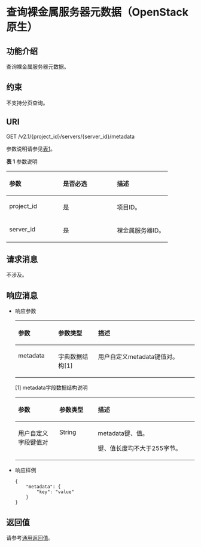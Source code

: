 # 查询裸金属服务器元数据（OpenStack原生）<a name="ZH-CN_TOPIC_0060402469"></a>

## 功能介绍<a name="section61558535185333"></a>

查询裸金属服务器元数据。

## 约束<a name="section57278039123222"></a>

不支持分页查询。

## URI<a name="section47451206185333"></a>

GET  /v2.1/\{project\_id\}/servers/\{server\_id\}/metadata

参数说明请参见[表1](#table3831319143216)。

**表 1**  参数说明

<a name="table3831319143216"></a>
<table><thead align="left"><tr id="row38322019153219"><th class="cellrowborder" valign="top" width="33.33333333333333%" id="mcps1.2.4.1.1"><p id="p49662088185333"><a name="p49662088185333"></a><a name="p49662088185333"></a>参数</p>
</th>
<th class="cellrowborder" valign="top" width="33.33333333333333%" id="mcps1.2.4.1.2"><p id="p63206191185333"><a name="p63206191185333"></a><a name="p63206191185333"></a>是否必选</p>
</th>
<th class="cellrowborder" valign="top" width="33.33333333333333%" id="mcps1.2.4.1.3"><p id="p19427838185333"><a name="p19427838185333"></a><a name="p19427838185333"></a>描述</p>
</th>
</tr>
</thead>
<tbody><tr id="row15832181913211"><td class="cellrowborder" valign="top" width="33.33333333333333%" headers="mcps1.2.4.1.1 "><p id="p26317623185333"><a name="p26317623185333"></a><a name="p26317623185333"></a>project_id</p>
</td>
<td class="cellrowborder" valign="top" width="33.33333333333333%" headers="mcps1.2.4.1.2 "><p id="p51352688185333"><a name="p51352688185333"></a><a name="p51352688185333"></a>是</p>
</td>
<td class="cellrowborder" valign="top" width="33.33333333333333%" headers="mcps1.2.4.1.3 "><p id="p65927025185333"><a name="p65927025185333"></a><a name="p65927025185333"></a>项目ID。</p>
</td>
</tr>
<tr id="row78321619103218"><td class="cellrowborder" valign="top" width="33.33333333333333%" headers="mcps1.2.4.1.1 "><p id="p10854909185333"><a name="p10854909185333"></a><a name="p10854909185333"></a>server_id</p>
</td>
<td class="cellrowborder" valign="top" width="33.33333333333333%" headers="mcps1.2.4.1.2 "><p id="p6832475185333"><a name="p6832475185333"></a><a name="p6832475185333"></a>是</p>
</td>
<td class="cellrowborder" valign="top" width="33.33333333333333%" headers="mcps1.2.4.1.3 "><p id="p16559613185333"><a name="p16559613185333"></a><a name="p16559613185333"></a>裸金属服务器ID。</p>
</td>
</tr>
</tbody>
</table>

## 请求消息<a name="section14818796185333"></a>

不涉及。

## 响应消息<a name="section22254218185333"></a>

-   响应参数

    <a name="table48150236185333"></a>
    <table><thead align="left"><tr id="row64499137185333"><th class="cellrowborder" valign="top" width="22.259999999999998%" id="mcps1.1.4.1.1"><p id="p59978491115233"><a name="p59978491115233"></a><a name="p59978491115233"></a>参数</p>
    </th>
    <th class="cellrowborder" valign="top" width="22.24%" id="mcps1.1.4.1.2"><p id="p26419641115233"><a name="p26419641115233"></a><a name="p26419641115233"></a>参数类型</p>
    </th>
    <th class="cellrowborder" valign="top" width="55.50000000000001%" id="mcps1.1.4.1.3"><p id="p64181866115233"><a name="p64181866115233"></a><a name="p64181866115233"></a>描述</p>
    </th>
    </tr>
    </thead>
    <tbody><tr id="row51055328185333"><td class="cellrowborder" valign="top" width="22.259999999999998%" headers="mcps1.1.4.1.1 "><p id="p41840919185333"><a name="p41840919185333"></a><a name="p41840919185333"></a>metadata</p>
    </td>
    <td class="cellrowborder" valign="top" width="22.24%" headers="mcps1.1.4.1.2 "><p id="p33671307185333"><a name="p33671307185333"></a><a name="p33671307185333"></a>字典数据结构[1]</p>
    </td>
    <td class="cellrowborder" valign="top" width="55.50000000000001%" headers="mcps1.1.4.1.3 "><p id="p51647808185333"><a name="p51647808185333"></a><a name="p51647808185333"></a>用户自定义metadata键值对。</p>
    </td>
    </tr>
    </tbody>
    </table>

    \[1\] metadata字段数据结构说明

    <a name="table22722954185333"></a>
    <table><thead align="left"><tr id="row5305371185333"><th class="cellrowborder" valign="top" width="22.957704229577043%" id="mcps1.1.4.1.1"><p id="p1640481205915"><a name="p1640481205915"></a><a name="p1640481205915"></a>参数</p>
    </th>
    <th class="cellrowborder" valign="top" width="21.467853214678534%" id="mcps1.1.4.1.2"><p id="p1440581220594"><a name="p1440581220594"></a><a name="p1440581220594"></a>参数类型</p>
    </th>
    <th class="cellrowborder" valign="top" width="55.57444255574442%" id="mcps1.1.4.1.3"><p id="p1340841217596"><a name="p1340841217596"></a><a name="p1340841217596"></a>描述</p>
    </th>
    </tr>
    </thead>
    <tbody><tr id="row2696702185333"><td class="cellrowborder" valign="top" width="22.957704229577043%" headers="mcps1.1.4.1.1 "><p id="p17106284185333"><a name="p17106284185333"></a><a name="p17106284185333"></a>用户自定义字段键值对</p>
    </td>
    <td class="cellrowborder" valign="top" width="21.467853214678534%" headers="mcps1.1.4.1.2 "><p id="p43431730185333"><a name="p43431730185333"></a><a name="p43431730185333"></a>String</p>
    </td>
    <td class="cellrowborder" valign="top" width="55.57444255574442%" headers="mcps1.1.4.1.3 "><p id="p5719410617654"><a name="p5719410617654"></a><a name="p5719410617654"></a>metadata键、值。</p>
    <p id="p4498490617654"><a name="p4498490617654"></a><a name="p4498490617654"></a>键、值长度均不大于255字节。</p>
    </td>
    </tr>
    </tbody>
    </table>

-   响应样例

    ```
    {
        "metadata": {
            "key": "value"
        }
    } 
    ```


## 返回值<a name="section46706088185333"></a>

请参考[通用返回值](通用返回值.md)。

